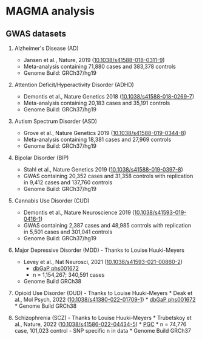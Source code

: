 # MAGMA analysis

## GWAS datasets

1. Alzheimer's Disease (AD)
	* Jansen et al., Nature, 2019 ([10.1038/s41588-018-0311-9](https://doi.org/10.1038/s41588-018-0311-9))
	* Meta-analysis containing 71,880 cases and  383,378 controls
	* Genome Build: GRCh37/hg19

2. Attention Deficit/Hyperactivity Disorder (ADHD)
	* Demontis et al., Nature Genetics 2018 ([10.1038/s41588-018-0269-7](https://doi.org/10.1038/s41588-018-0269-7))
	* Meta-analysis containing 20,183 cases and 35,191 controls
	* Genome Build: GRCh37/hg19

3. Autism Spectrum Disorder (ASD)
	* Grove et al., Nature Genetics 2019 ([10.1038/s41588-019-0344-8](https://doi.org/10.1038/s41588-019-0344-8))
	* Meta-analysis containing 18,381 cases  and 27,969 controls
	* Genome Build: GRCh37/hg19

4. Bipolar Disorder (BIP)
	* Stahl et al., Nature Genetics 2019 ([10.1038/s41588-019-0397-8](https://doi.org/10.1038/s41588-019-0397-8))
	* GWAS containing 20,352 cases and 31,358 controls with replication in 9,412 cases and 137,760 controls
	* Genome Build: GRCh37/hg19

5. Cannabis Use Disorder (CUD)
	* Demontis et al., Nature Neuroscience 2019 ([10.1038/s41593-019-0416-1](https://doi.org/10.1038/s41593-019-0416-1))
	* GWAS containing 2,387 cases and 48,985 controls with replication in 5,501 cases and 301,041 controls
	* Genome Build: GRCh37/hg19

6. Major Depressive Disorder (MDD) - Thanks to Louise Huuki-Meyers
	* Levey et al., Nat Neurosci, 2021 ([10.1038/s41593-021-00860-2](https://doi.org/10.1038/s41593-021-00860-2))
    	* [dbGaP phs001672](https://www.ncbi.nlm.nih.gov/projects/gap/cgi-bin/study.cgi?study_id=phs001672.v1.p1)
    	* n = 1,154,267; 340,591 cases
	* Genome Build GRCh38

7. Opioid Use Disorder (OUD) - Thanks to Louise Huuki-Meyers
    	* Deak et al., Mol Psych, 2022 ([10.1038/s41380-022-01709-1](https://doi.org/10.1038/s41380-022-01709-1))
    	* [dbGaP phs001672](https://www.ncbi.nlm.nih.gov/projects/gap/cgi-bin/study.cgi?study_id=phs001672.v1.p1)
    	* Genome Build GRCh38

8. Schizophrenia (SCZ) - Thanks to Louise Huuki-Meyers
    	* Trubetskoy et al., Nature, 2022 ([10.1038/s41586-022-04434-5](https://doi.org/10.1038/s41586-022-04434-5))
    	* [PGC](https://pgc.unc.edu/for-researchers/download-results/)
    	* n = 74,776 case, 101,023 control - SNP specific n in data
    	* Genome Build GRCh37
